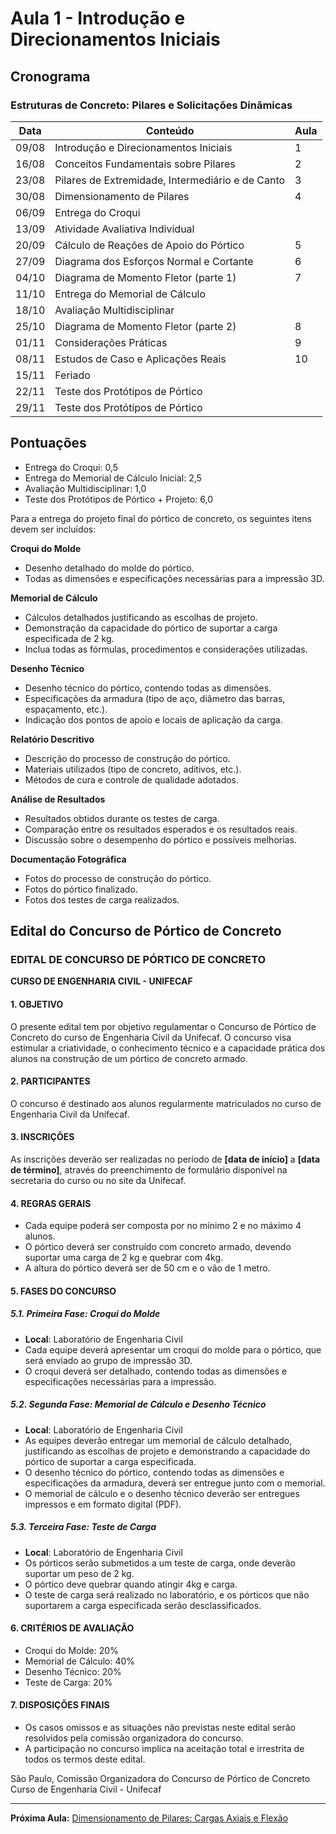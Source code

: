 # Aula 1 - Introdução e Direcionamentos Iniciais

## Cronograma

### Estruturas de Concreto: Pilares e Solicitações Dinâmicas

| Data    | Conteúdo                                        | Aula |
|---------|-------------------------------------------------|------|
| 09/08   | Introdução e Direcionamentos Iniciais           | 1    |
| 16/08   | Conceitos Fundamentais sobre Pilares            | 2    |
| 23/08   | Pilares de Extremidade, Intermediário e de Canto| 3    |
| 30/08   | Dimensionamento de Pilares                      | 4    |
| 06/09   | Entrega do Croqui                               |      |
| 13/09   | Atividade Avaliativa Individual                 |      |
| 20/09   | Cálculo de Reações de Apoio do Pórtico          | 5    |
| 27/09   | Diagrama dos Esforços Normal e Cortante         | 6    |
| 04/10   | Diagrama de Momento Fletor (parte 1)            | 7    |
| 11/10   | Entrega do Memorial de Cálculo                  |      |
| 18/10   | Avaliação Multidisciplinar                      |      |
| 25/10   | Diagrama de Momento Fletor (parte 2)            | 8    |
| 01/11   | Considerações Práticas                          | 9    |
| 08/11   | Estudos de Caso e Aplicações Reais              | 10   |
| 15/11   | Feriado                                         |      |
| 22/11   | Teste dos Protótipos de Pórtico                 |      |
| 29/11   | Teste dos Protótipos de Pórtico                 |      |

## Pontuações
- Entrega do Croqui:                           0,5
- Entrega do Memorial de Cálculo Inicial:      2,5
- Avaliação Multidisciplinar:                  1,0
- Teste dos Protótipos de Pórtico + Projeto:   6,0

Para a entrega do projeto final do pórtico de concreto, os seguintes itens devem ser incluídos:

**Croqui do Molde**

   - Desenho detalhado do molde do pórtico.
   - Todas as dimensões e especificações necessárias para a impressão 3D.

**Memorial de Cálculo**

   - Cálculos detalhados justificando as escolhas de projeto.
   - Demonstração da capacidade do pórtico de suportar a carga especificada de 2 kg.
   - Inclua todas as fórmulas, procedimentos e considerações utilizadas.

**Desenho Técnico**

   - Desenho técnico do pórtico, contendo todas as dimensões.
   - Especificações da armadura (tipo de aço, diâmetro das barras, espaçamento, etc.).
   - Indicação dos pontos de apoio e locais de aplicação da carga.

**Relatório Descritivo**

   - Descrição do processo de construção do pórtico.
   - Materiais utilizados (tipo de concreto, aditivos, etc.).
   - Métodos de cura e controle de qualidade adotados.

**Análise de Resultados**

   - Resultados obtidos durante os testes de carga.
   - Comparação entre os resultados esperados e os resultados reais.
   - Discussão sobre o desempenho do pórtico e possíveis melhorias.

**Documentação Fotográfica**

   - Fotos do processo de construção do pórtico.
   - Fotos do pórtico finalizado.
   - Fotos dos testes de carga realizados.

## Edital do Concurso de Pórtico de Concreto

### EDITAL DE CONCURSO DE PÓRTICO DE CONCRETO
**CURSO DE ENGENHARIA CIVIL - UNIFECAF**

#### 1. OBJETIVO
O presente edital tem por objetivo regulamentar o Concurso de Pórtico de Concreto do curso de Engenharia Civil da Unifecaf. O concurso visa estimular a criatividade, o conhecimento técnico e a capacidade prática dos alunos na construção de um pórtico de concreto armado.

#### 2. PARTICIPANTES
O concurso é destinado aos alunos regularmente matriculados no curso de Engenharia Civil da Unifecaf.

#### 3. INSCRIÇÕES
As inscrições deverão ser realizadas no período de **[data de início]** a **[data de término]**, através do preenchimento de formulário disponível na secretaria do curso ou no site da Unifecaf.

#### 4. REGRAS GERAIS
- Cada equipe poderá ser composta por no mínimo 2 e no máximo 4 alunos.
- O pórtico deverá ser construído com concreto armado, devendo suportar uma carga de 2 kg e quebrar com 4kg.
- A altura do pórtico deverá ser de 50 cm e o vão de 1 metro.

#### 5. FASES DO CONCURSO

##### 5.1. Primeira Fase: Croqui do Molde
- **Local**: Laboratório de Engenharia Civil
- Cada equipe deverá apresentar um croqui do molde para o pórtico, que será enviado ao grupo de impressão 3D.
- O croqui deverá ser detalhado, contendo todas as dimensões e especificações necessárias para a impressão.

##### 5.2. Segunda Fase: Memorial de Cálculo e Desenho Técnico
- **Local**: Laboratório de Engenharia Civil
- As equipes deverão entregar um memorial de cálculo detalhado, justificando as escolhas de projeto e demonstrando a capacidade do pórtico de suportar a carga especificada.
- O desenho técnico do pórtico, contendo todas as dimensões e especificações da armadura, deverá ser entregue junto com o memorial.
- O memorial de cálculo e o desenho técnico deverão ser entregues impressos e em formato digital (PDF).

##### 5.3. Terceira Fase: Teste de Carga
- **Local**: Laboratório de Engenharia Civil
- Os pórticos serão submetidos a um teste de carga, onde deverão suportar um peso de 2 kg.
- O pórtico deve quebrar quando atingir 4kg e carga.
- O teste de carga será realizado no laboratório, e os pórticos que não suportarem a carga especificada serão desclassificados.

#### 6. CRITÉRIOS DE AVALIAÇÃO
- Croqui do Molde: 20%
- Memorial de Cálculo: 40%
- Desenho Técnico: 20%
- Teste de Carga: 20%


#### 7. DISPOSIÇÕES FINAIS
- Os casos omissos e as situações não previstas neste edital serão resolvidos pela comissão organizadora do concurso.
- A participação no concurso implica na aceitação total e irrestrita de todos os termos deste edital.

São Paulo,
Comissão Organizadora do Concurso de Pórtico de Concreto
Curso de Engenharia Civil - Unifecaf

---

**Próxima Aula:** [Dimensionamento de Pilares: Cargas Axiais e Flexão](aula2.md)